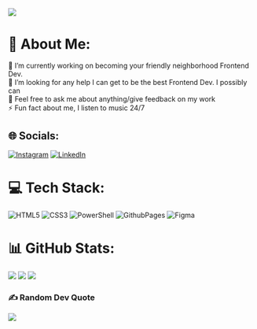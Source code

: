 [![](https://visitcount.itsvg.in/api?id=JuanTwoFour&icon=10&color=10)](https://visitcount.itsvg.in)
---

# 💫 About Me:
🔭 I’m currently working on becoming your friendly neighborhood Frontend Dev.<br>🤝 I’m looking for any help I can get to be the best Frontend Dev. I possibly can<br>💬 Feel free to ask me about anything/give feedback on my work<br>⚡ Fun fact about me, I listen to music 24/7

## 🌐 Socials:
[![Instagram](https://img.shields.io/badge/Instagram-%23E4405F.svg?logo=Instagram&logoColor=white)](https://instagram.com/juandosthree) [![LinkedIn](https://img.shields.io/badge/LinkedIn-%230077B5.svg?logo=linkedin&logoColor=white)](https://linkedin.com/in/juan-vega95) 

# 💻 Tech Stack:
![HTML5](https://img.shields.io/badge/html5-%23E34F26.svg?style=for-the-badge&logo=html5&logoColor=white) ![CSS3](https://img.shields.io/badge/css3-%231572B6.svg?style=for-the-badge&logo=css3&logoColor=white) ![PowerShell](https://img.shields.io/badge/PowerShell-%235391FE.svg?style=for-the-badge&logo=powershell&logoColor=white) ![GithubPages](https://img.shields.io/badge/github%20pages-121013?style=for-the-badge&logo=github&logoColor=white) ![Figma](https://img.shields.io/badge/figma-%23F24E1E.svg?style=for-the-badge&logo=figma&logoColor=white)
# 📊 GitHub Stats:
![](https://github-readme-stats.vercel.app/api?username=JuanTwoFour&theme=rose&hide_border=false&include_all_commits=false&count_private=false)
![](https://github-readme-streak-stats.herokuapp.com/?user=JuanTwoFour&theme=rose&hide_border=false)
![](https://github-readme-stats.vercel.app/api/top-langs/?username=JuanTwoFour&theme=rose&hide_border=false&include_all_commits=false&count_private=false&layout=compact)

### ✍️ Random Dev Quote
![](https://quotes-github-readme.vercel.app/api?type=horizontal&theme=radical)

<!-- Proudly created with GPRM ( https://gprm.itsvg.in ) -->

<!---
JuanTwoFour/JuanTwoFour is a ✨ special ✨ repository because its `README.md` (this file) appears on your GitHub profile.
You can click the Preview link to take a look at your changes.
--->
